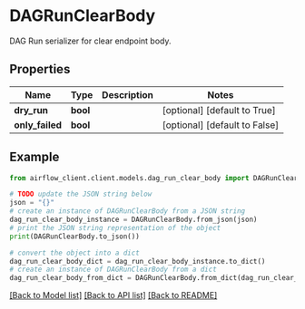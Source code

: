 # DAGRunClearBody

DAG Run serializer for clear endpoint body.

## Properties

Name | Type | Description | Notes
------------ | ------------- | ------------- | -------------
**dry_run** | **bool** |  | [optional] [default to True]
**only_failed** | **bool** |  | [optional] [default to False]

## Example

```python
from airflow_client.client.models.dag_run_clear_body import DAGRunClearBody

# TODO update the JSON string below
json = "{}"
# create an instance of DAGRunClearBody from a JSON string
dag_run_clear_body_instance = DAGRunClearBody.from_json(json)
# print the JSON string representation of the object
print(DAGRunClearBody.to_json())

# convert the object into a dict
dag_run_clear_body_dict = dag_run_clear_body_instance.to_dict()
# create an instance of DAGRunClearBody from a dict
dag_run_clear_body_from_dict = DAGRunClearBody.from_dict(dag_run_clear_body_dict)
```
[[Back to Model list]](../README.md#documentation-for-models) [[Back to API list]](../README.md#documentation-for-api-endpoints) [[Back to README]](../README.md)


